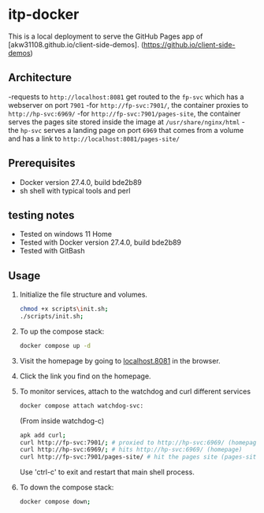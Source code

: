 # itp-docker
This is a local deployment to serve the GitHub Pages app of [akw31108.github.io/client-side-demos]. (https://github.io/client-side-demos)

## Architecture
-requests to `http://localhost:8081` get routed to the `fp-svc` which has a webserver on port `7901`
    -for `http://fp-svc:7901/`, the container proxies to `http://hp-svc:6969/`
    -for `http://fp-svc:7901/pages-site`, the container serves the pages site stored inside the image at `/usr/share/nginx/html`
    - the `hp-svc` serves a landing page on port `6969` that comes from a volume and has a link to `http://localhost:8081/pages-site/`

## Prerequisites
- Docker version 27.4.0, build bde2b89
- sh shell with typical tools and perl

## testing notes
- Tested on windows 11 Home
- Tested with Docker version 27.4.0, build bde2b89
- Tested with GitBash

## Usage
1. Initialize the file structure and volumes.
    ```bash
    chmod +x scripts\init.sh;
    ./scripts/init.sh;
    ```
2. To up the compose stack:
    ```bash
    docker compose up -d
    ```
3. Visit the homepage by going to [localhost.8081](https://localhost:8081) in the browser.

4. Click the link you find on the homepage.

5. To monitor services, attach to the watchdog and curl different services
    ```bash
    docker compose attach watchdog-svc:
    ```
    (From inside watchdog-c)
    ```sh
    apk add curl;
    curl http://fp-svc:7901/; # proxied to http://hp-svc:6969/ (homepage)
    curl http://hp-svc:6969/; # hits http://hp-svc:6969/ (homepage)
    curl http://fp-svc:7901/pages-site/ # hit the pages site (pages-site)
    ```
    Use 'ctrl-c' to exit and restart that main shell process.

6. To down the compose stack:
    ```bash
    docker compose down;
    ```
